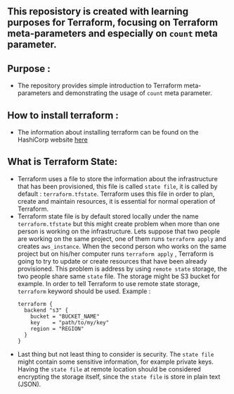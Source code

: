 ## This reposistory is created with learning purposes for Terraform, focusing on Terraform meta-parameters and especially on `count` meta parameter.

## Purpose :

- The repository provides simple introduction to Terraform meta-parameters and demonstrating the usage of `count` meta parameter.

## How to install terraform : 

- The information about installing terraform can be found on the HashiCorp website 
[here](https://learn.hashicorp.com/terraform/getting-started/install.html)

## What is Terraform State:

- Terraform uses a file to store the information about the infrastructure that has been provisioned, this file is called `state file`, it is called by default : `terraform.tfstate`. Terraform uses this file in order to plan, create and maintain resources, it is essential for normal operation of Terraform.
- Terraform state file is by default stored locally under the name `terraform.tfstate` but this might create problem when more than one person is working on the infrastructure. Lets suppose that two people are working on the same project, one of them runs `terraform apply` and creates `aws_instance`. When the second person who works on the same project but on his/her computer runs `terraform apply` , Terraform is going to try to update or create resources that have been already provisioned. This problem is address by using `remote state` storage, the two people share same `state` file. The storage might be S3 bucket for example. In order to tell Terraform to use remote state storage, `terraform` keyword should be used. Example : 
  ```
  terraform {
    backend "s3" {
      bucket = "BUCKET_NAME"
      key    = "path/to/my/key"
      region = "REGION"
    }
  }
  ```
- Last thing but not least thing to consider is security. The `state file` might contain some sensitive information, for example private keys. Having the `state file` at remote location should be considered encrypting the storage itself, since the `state file` is store in plain text (JSON). 

